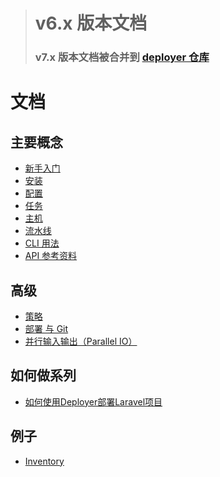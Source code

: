 >
> # v6.x 版本文档
> ###  v7.x 版本文档被合并到 [deployer 仓库](https://github.com/deployphp/deployer/tree/master/docs)
>

# 文档

## 主要概念

* [新手入门](getting-started.md)
* [安装](installation.md)
* [配置](configuration.md)
* [任务](tasks.md)
* [主机](hosts.md)
* [流水线](flow.md)
* [CLI 用法](cli.md)
* [API 参考资料](api.md)

## 高级

* [策略](advanced/deploy-strategies.md)
* [部署 与 Git](advanced/deploy-and-git.md)
* [并行输入输出（Parallel IO）](advanced/parallel-io.md)

## 如何做系列

* [如何使用Deployer部署Laravel项目](how-to-deploy-laravel.md)

## 例子

* [Inventory](examples/inventory.md)
